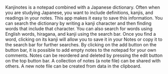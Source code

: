 Kanjinotes is a notepad combined with a Japanese dictionary. Often when you are studying Japanese, you want to include definitions, kanjis, and readings in your notes. This app makes it easy to save this information. You can search the dictionary by writing a kanji character and then finding words that include that character. You can also search for words using English words, hiragana, and kanji using the search bar. Once you find a word, clicking on its kanji will allow you to save it in your Notes or copy it to the search bar for further searches. By clicking on the add button on the button bar, it is possible to add empty notes to the notepad for your own comments. Notes can be reordered and deleted by pressing the edit button on the top button bar. A collection of notes (a note file) can be shared with others. A new note file can be created from data in the clipboard.
